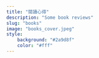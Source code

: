 ```yaml
---
title: "閱讀心得"
description: "Some book reviews"
slug: "books"
image: "books_cover.jpeg"
style:
    background: "#2a9d8f"
    color: "#fff"
---
```

